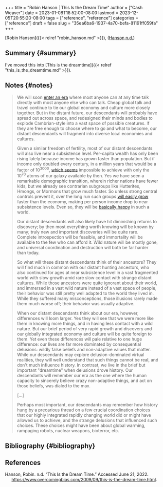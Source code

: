 +++
title = "Robin Hanson | This Is the Dream Time"
author = ["Cash Weaver"]
date = 2023-01-08T18:52:00-08:00
lastmod = 2023-12-05T20:55:20-08:00
tags = ["reference", "reference"]
categories = ["reference"]
draft = false
slug = "35ea6ba6-1937-4a70-befa-81191ff059fa"
+++

[Robin Hanson]({{< relref "robin_hanson.md" >}}), (<a href="#citeproc_bib_item_1">Hanson n.d.</a>)


## Summary {#summary}

I've moved this into [This is the dreamtime]({{< relref "this_is_the_dreamtime.md" >}}).


## Notes {#notes}

> We will soon [enter an era](http://www.overcomingbias.com/2009/09/how-is-our-era-unique.html) where most anyone can at any time talk directly with most anyone else who can talk. Cheap global talk and travel continue to tie our global economy and culture more closely together. But in the distant future, our descendants will probably have spread out across space, and redesigned their minds and bodies to explode Cambrian-style into a vast space of possible creatures. If they are free enough to choose where to go and what to become, our distant descendants will fragment into diverse local economies and cultures.
>
> Given a similar freedom of fertility, most of our distant descendants will also live near a subsistence level. Per-capita wealth has only been rising lately because income has grown faster than population. But if income only doubled every century, in a million years that would be a factor of 10<sup>3000</sup>, [which seems](http://www.overcomingbias.com/2009/09/limits-to-growth.html) impossible to achieve with only the 10<sup>70</sup> atoms of our galaxy available by then. Yes we have seen a remarkable demographic transition, wherein richer nations have fewer kids, but we already see contrarian subgroups like Hutterites, Hmongs, or Mormons that grow much faster. So unless strong central controls prevent it, over the long run such groups [will easily grow](http://www.overcomingbias.com/2009/09/future-fertility.html) faster than the economy, making per person income drop to near subsistence levels. Even so, they will be [basically happy](http://www.overcomingbias.com/2009/09/poor-folks-do-smile.html) in such a world.
>
> Our distant descendants will also likely have hit diminishing returns to discovery; by then most everything worth knowing will be known by many; truly new and important discoveries will be quite rare. Complete introspection will be feasible, and immortality will be available to the few who can afford it. Wild nature will be mostly gone, and universal coordination and destruction will both be far harder than today.
>
> So what will these distant descendants think of their ancestors? They will find much in common with our distant hunting ancestors, who also continued for ages at near subsistence level in a vast fragmented world with slow growth amid rare slow contact with strange distant cultures. While those ancestors were quite ignorant about their world, and immersed in a vast wild nature instead of a vast space of people, their behavior was still pretty well adapted to the world they lived in. While they suffered many misconceptions, those illusions rarely made them much worse off; their behavior was usually adaptive.
>
> When our distant descendants think about our era, however, differences will loom larger. Yes they will see that we were more like them in knowing more things, and in having less contact with a wild nature. But our brief period of very rapid growth and discovery and our globally integrated economy and culture will be quite foreign to them. Yet even these differences will pale relative to one huge difference: our lives are far more dominated by consequential delusions: wildly false beliefs and non-adaptive values that matter. While our descendants may explore delusion-dominated virtual realities, they will well understand that such things cannot be real, and don't much influence history. In contrast, we live in the brief but important "dreamtime" when delusions drove history. Our descendants will remember our era as the one where the human capacity to sincerely believe crazy non-adaptive things, and act on those beliefs, was dialed to the max.
>
> [...]
>
> Perhaps most important, our descendants may remember how history hung by a precarious thread on a few crucial coordination choices that our highly integrated rapidly changing world did or might have allowed us to achieve, and the strange delusions that influenced such choices.  These choices might have been about global warming, rampaging robots, nuclear weapons, bioterror, etc.


## Bibliography {#bibliography}

## References

<style>.csl-entry{text-indent: -1.5em; margin-left: 1.5em;}</style><div class="csl-bib-body">
  <div class="csl-entry"><a id="citeproc_bib_item_1"></a>Hanson, Robin. n.d. “This Is the Dream Time.” Accessed June 21, 2022. <a href="https://www.overcomingbias.com/2009/09/this-is-the-dream-time.html">https://www.overcomingbias.com/2009/09/this-is-the-dream-time.html</a>.</div>
</div>
